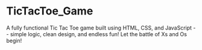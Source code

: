 # TicTacToe_Game
A fully functional Tic Tac Toe game built using HTML, CSS, and JavaScript -- simple logic, clean design, and endless fun!
Let the battle of Xs and Os begin!
